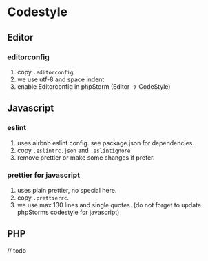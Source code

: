 # Codestyle

## Editor
### editorconfig
1. copy `.editorconfig`
2. we use utf-8 and space indent
3. enable Editorconfig in phpStorm (Editor -> CodeStyle)

## Javascript
### eslint
1. uses airbnb eslint config. see package.json for dependencies.
2. copy `.eslintrc.json` and `.eslintignore`
3. remove prettier or make some changes if prefer.

### prettier for javascript
1. uses plain prettier, no special here.
2. copy `.prettierrc`.
3. we use max 130 lines and single quotes. (do not forget to update phpStorms codestyle for javascript)

## PHP
// todo
 


